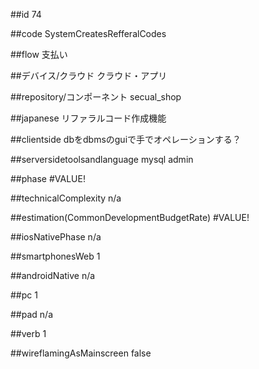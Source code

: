 ##id
74

##code
SystemCreatesRefferalCodes

##flow
支払い

##デバイス/クラウド
クラウド・アプリ

##repository/コンポーネント
secual_shop

##japanese
リファラルコード作成機能

##clientside
dbをdbmsのguiで手でオペレーションする？

##serversidetoolsandlanguage
mysql admin

##phase
#VALUE!

##technicalComplexity
n/a

##estimation(CommonDevelopmentBudgetRate)
#VALUE!

##iosNativePhase
n/a

##smartphonesWeb
1

##androidNative
n/a

##pc
1

##pad
n/a

##verb
1

##wireflamingAsMainscreen
false

